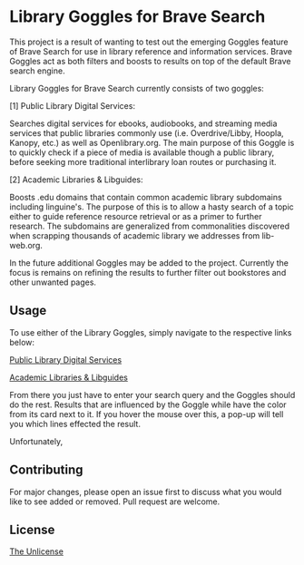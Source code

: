 # Library Goggles for Brave Search

This project is a result of wanting to test out the emerging Goggles feature of Brave Search for use in library reference and information services. Brave Goggles act as both filters and boosts to results on top of the default Brave search engine.

Library Goggles for Brave Search currently consists of two goggles: 


[1] Public Library Digital Services: 

Searches digital services for ebooks, audiobooks, and streaming media services that public libraries commonly use (i.e. Overdrive/Libby, Hoopla, Kanopy, etc.) as well as Openlibrary.org. The main purpose of this Goggle is to quickly check if a piece of media is available though a public library, before seeking more traditional interlibrary loan routes or purchasing it. 


[2] Academic Libraries & Libguides:

Boosts .edu domains that contain common academic library subdomains including linguine's. The purpose of this is to allow a hasty search of a topic either to guide reference resource retrieval or as a primer to further research. The subdomains are generalized from commonalities discovered when scrapping thousands of academic library we addresses from lib-web.org.

In the future additional Goggles may be added to the project. Currently the focus is remains on refining the results to further filter out bookstores and other unwanted pages.


## Usage
To use either of the Library Goggles, simply navigate to the respective links below:

[Public Library Digital Services](https://search.brave.com/goggles?goggles_id=https%3A%2F%2Fraw.githubusercontent.com%2Felsewhither%2Fbrave-search-goggles%2Fmain%2Fpublic_library_digital_services.goggle)

[Academic Libraries & Libguides](https://search.brave.com/goggles?goggles_id=https%3A%2F%2Fraw.githubusercontent.com%2Felsewhither%2Fbrave-search-goggles%2Fmain%2Facademic_libraries.goggle)

From there you just have to enter your search query and the Goggles should do the rest. Results that are influenced by the Goggle while have the color from its card next to it. If you hover the mouse over this, a pop-up will tell you which lines effected the result.
 
Unfortunately,

## Contributing

For major changes, please open an issue first to discuss what you would like to see added or removed. Pull request are welcome.


## License

[The Unlicense](https://choosealicense.com/licenses/unlicense/)
